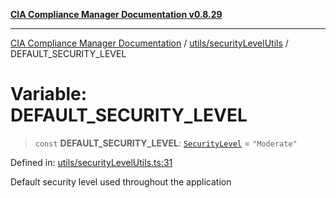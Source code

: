 [**CIA Compliance Manager Documentation v0.8.29**](../../../README.md)

***

[CIA Compliance Manager Documentation](../../../modules.md) / [utils/securityLevelUtils](../README.md) / DEFAULT\_SECURITY\_LEVEL

# Variable: DEFAULT\_SECURITY\_LEVEL

> `const` **DEFAULT\_SECURITY\_LEVEL**: [`SecurityLevel`](../../../types/cia/type-aliases/SecurityLevel.md) = `"Moderate"`

Defined in: [utils/securityLevelUtils.ts:31](https://github.com/Hack23/cia-compliance-manager/blob/5836b4c74e2010cd05eca63c0016fd711c628ec9/src/utils/securityLevelUtils.ts#L31)

Default security level used throughout the application

